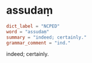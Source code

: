 # assudaṃ

``` toml
dict_label = "NCPED"
word = "assudaṃ"
summary = "indeed; certainly."
grammar_comment = "ind."
```

indeed; certainly.

